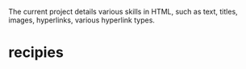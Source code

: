 The current project details various skills in HTML, such as text, titles, images, hyperlinks, various hyperlink types.
# recipies
